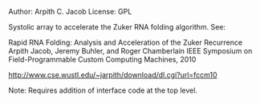 Author: Arpith C. Jacob
License: GPL

Systolic array to accelerate the Zuker RNA folding algorithm. See:

Rapid RNA Folding: Analysis and Acceleration of the Zuker Recurrence
Arpith Jacob, Jeremy Buhler, and Roger Chamberlain
IEEE Symposium on Field-Programmable Custom Computing Machines, 2010

http://www.cse.wustl.edu/~jarpith/download/dl.cgi?url=fccm10


Note:
Requires addition of interface code at the top level.

